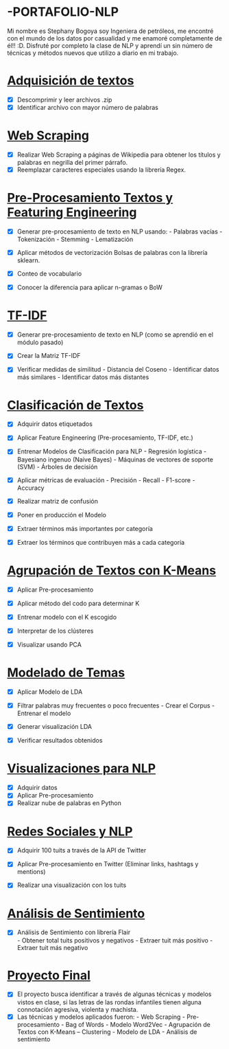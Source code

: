# -PORTAFOLIO-NLP

Mi nombre es Stephany Bogoya soy Ingeniera de petróleos, me encontré con el mundo de los datos por casualidad y me enamoré completamente de él!! :D.
Disfruté  por completo la clase de NLP y aprendí un sin número de técnicas y métodos nuevos que utilizo a diario en mi trabajo. 


# [Adquisición de textos](https://github.com/StephanyBogoya/-PORTAFOLIO-NLP/blob/main/Soluci%C3%B3n%20Taller%202.ipynb)
- [x] Descomprimir y leer archivos .zip
- [x] Identificar archivo con mayor número de palabras

# [Web Scraping](https://github.com/StephanyBogoya/-PORTAFOLIO-NLP/blob/main/Soluci%C3%B3n%20Taller%203%20.ipynb)
- [x] Realizar Web Scraping a páginas de Wikipedia para obtener los títulos y palabras en negrilla del primer párrafo.
- [x] Reemplazar caracteres especiales usando la librería Regex.

# [Pre-Procesamiento Textos y Featuring Engineering](https://github.com/StephanyBogoya/-PORTAFOLIO-NLP/blob/main/Pre-Procesamiento%20de%20textos%20y%20y%20Featuring%20Engineering.ipynb)
- [x] Generar pre-procesamiento de texto en NLP usando:
       - Palabras vacías
       - Tokenización
       - Stemming 
       - Lematización
     
- [x] Aplicar métodos de vectorización Bolsas de palabras con la librería sklearn.
- [x] Conteo de vocabulario
- [x] Conocer la diferencia para aplicar n-gramas o BoW

# [TF-IDF](https://github.com/StephanyBogoya/-PORTAFOLIO-NLP/blob/main/TF-IDF.ipynb)

- [x] Generar pre-procesamiento de texto en NLP (como se aprendió en el módulo pasado)
- [x] Crear la Matriz TF-IDF
- [x] Verificar medidas de similitud
       - Distancia del Coseno
       - Identificar datos más similares
       - Identificar datos más distantes


# [Clasificación de Textos](https://github.com/StephanyBogoya/-PORTAFOLIO-NLP/blob/main/Soluci%C3%B3n%20taller%207.ipynb)
- [x] Adquirir datos etiquetados
- [x] Aplicar Feature Engineering (Pre-procesamiento, TF-IDF, etc.)
- [x] Entrenar Modelos de Clasificación para NLP 
       - Regresión logística
       - Bayesiano ingenuo (Naive Bayes)
       - Máquinas de vectores de soporte (SVM)
       - Árboles de decisión
- [x] Aplicar métricas de evaluación 
       - Precisión
       - Recall
       - F1-score
       - Accuracy 
- [x] Realizar matriz de confusión
- [x] Poner en producción el Modelo
- [x] Extraer términos más importantes por categoría
- [x] Extraer los términos que contribuyen más a cada categoría


# [Agrupación de Textos con K-Means](https://github.com/StephanyBogoya/-PORTAFOLIO-NLP/blob/main/Soluci%C3%B3n%20taller8.ipynb)

- [x] Aplicar Pre-procesamiento
- [x] Aplicar método del codo para determinar K
- [x] Entrenar modelo con el K escogido
- [x] Interpretar de los clústeres
- [x] Visualizar usando PCA


# [Modelado de Temas](https://github.com/StephanyBogoya/-PORTAFOLIO-NLP/blob/main/Soluci%C3%B3n%20taller%209.ipynb)
- [x] Aplicar Modelo de LDA 
- [x] Filtrar palabras muy frecuentes o poco frecuentes
       - Crear el Corpus
       - Entrenar el modelo
- [x] Generar visualización LDA
- [x] Verificar resultados obtenidos


# [Visualizaciones para NLP](https://github.com/StephanyBogoya/-PORTAFOLIO-NLP/blob/main/WORD%20CLOUD.ipynb)
- [x] Adquirir datos
- [x] Aplicar Pre-procesamiento
- [x] Realizar nube de palabras en Python

# [Redes Sociales y NLP](https://github.com/StephanyBogoya/-PORTAFOLIO-NLP/blob/main/Soluci%C3%B3n%20taller8.ipynb)
- [x] Adquirir 100 tuits a través de la API de Twitter
- [x] Aplicar Pre-procesamiento en Twitter (Eliminar links, hashtags y mentions)
- [x] Realizar una visualización con los tuits


# [Análisis de Sentimiento](https://github.com/StephanyBogoya/-PORTAFOLIO-NLP/blob/main/Soluci%C3%B3n_taller_12.ipynb)
- [x] Análisis de Sentimiento con librería Flair        
       - Obtener total tuits positivos y negativos 
       - Extraer tuit más positivo
       - Extraer tuit más negativo

# [Proyecto Final](https://github.com/StephanyBogoya/-PORTAFOLIO-NLP/blob/main/PROYECTO_FINAL_NLP_G51_2021-I.ipynb)
- [x] El proyecto busca identificar a través de algunas técnicas y modelos vistos en clase, si las letras de las rondas infantiles tienen alguna connotación agresiva, violenta y machista.
- [x] Las técnicas y modelos aplicados fueron:
       - Web Scraping
       - Pre-procesamiento
       - Bag of Words
       - Modelo Word2Vec
       - Agrupación de Textos con K-Means – Clustering
       - Modelo de LDA
       - Análisis de sentimiento
